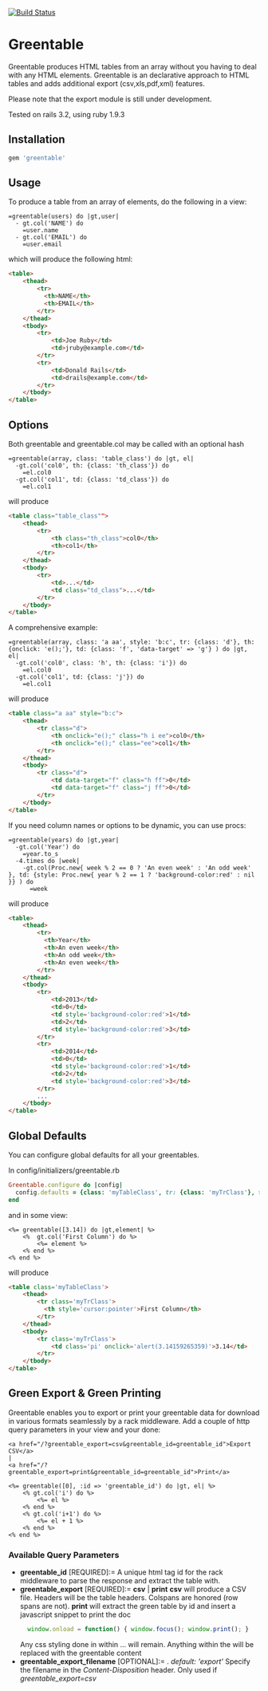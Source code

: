 [![Build Status](https://travis-ci.org/waelchatila/greentable.svg?branch=master)](https://travis-ci.org/waelchatila/greentable)

Greentable
==========

Greentable produces HTML tables from an array without you having to deal with any HTML elements.
Greentable is an declarative approach to HTML tables and adds additional export (csv,xls,pdf,xml) features.

Please note that the export module is still under development.

Tested on rails 3.2, using ruby 1.9.3

## Installation
```ruby
gem 'greentable'
```

## Usage
To produce a table from an array of elements, do the following in a view:

```haml
=greentable(users) do |gt,user|
  - gt.col('NAME') do
    =user.name
  - gt.col('EMAIL') do
    =user.email
```

which will produce the following html:

```html
<table>
    <thead>
        <tr>
          <th>NAME</th>
          <th>EMAIL</th>
        </tr>
    </thead>
    <tbody>
        <tr>
            <td>Joe Ruby</td>
            <td>jruby@example.com</td>
        </tr>
        <tr>
            <td>Donald Rails</td>
            <td>drails@example.com</td>
        </tr>
    </tbody>
</table>
```

## Options

Both greentable and greentable.col may be called with an optional hash

```haml
=greentable(array, class: 'table_class') do |gt, el|
  -gt.col('col0', th: {class: 'th_class'}) do
    =el.col0
  -gt.col('col1', td: {class: 'td_class'}) do
    =el.col1
```

will produce

```html
<table class="table_class"">
    <thead>
        <tr>
            <th class="th_class">col0</th>
            <th>col1</th>
        </tr>
    </thead>
    <tbody>
        <tr>
            <td>...</td>
            <td class="td_class">...</td>
        </tr>
    </tbody>
</table>
```

A comprehensive example:

```haml
=greentable(array, class: 'a aa', style: 'b:c', tr: {class: 'd'}, th: {onclick: 'e();'}, td: {class: 'f', 'data-target' => 'g'} ) do |gt, el|
  -gt.col('col0', class: 'h', th: {class: 'i'}) do
    =el.col0
  -gt.col('col1', td: {class: 'j'}) do
    =el.col1
```

will produce

```html
<table class="a aa" style="b:c">
    <thead>
        <tr class="d">
            <th onclick="e();" class="h i ee">col0</th>
            <th onclick="e();" class="ee">col1</th>
        </tr>
    </thead>
    <tbody>
        <tr class="d">
            <td data-target="f" class="h ff">0</td>
            <td data-target="f" class="j ff">0</td>
        </tr>
    </tbody>
</table>
```

If you need column names or options to be dynamic, you can use procs:

```haml
=greentable(years) do |gt,year|
  -gt.col('Year') do
    =year.to_s
  -4.times do |week|
    -gt.col(Proc.new{ week % 2 == 0 ? 'An even week' : 'An odd week' }, td: {style: Proc.new{ year % 2 == 1 ? 'background-color:red' : nil }} ) do
      =week
```

will produce

```html
<table>
    <thead>
        <tr>
          <th>Year</th>
          <th>An even week</th>
          <th>An odd week</th>
          <th>An even week</th>
        </tr>
    </thead>
    <tbody>
        <tr>
            <td>2013</td>
            <td>0</td>
            <td style='background-color:red'>1</td>
            <td>2</td>
            <td style='background-color:red'>3</td>
        </tr>
        <tr>
            <td>2014</td>
            <td>0</td>
            <td style='background-color:red'>1</td>
            <td>2</td>
            <td style='background-color:red'>3</td>
        </tr>
        ...
    </tbody>
</table>
```


## Global Defaults
You can configure global defaults for all your greentables.

In config/initializers/greentable.rb

```ruby
Greentable.configure do |config|
  config.defaults = {class: 'myTableClass', tr: {class: 'myTrClass'}, th: {style: 'cursor:pointer'}, td: {class: 'pi', onclick: 'alert(3.14159265359)'}}
end
```

and in some view:

```erb
<%= greentable([3.14]) do |gt,element| %>
    <%  gt.col('First Column') do %>
        <%= element %>
    <% end %>
<% end %>
```

will produce

```html
<table class='myTableClass'>
    <thead>
        <tr class='myTrClass'>
          <th style='cursor:pointer'>First Column</th>
        </tr>
    </thead>
    <tbody>
        <tr class='myTrClass'>
            <td class='pi' onclick='alert(3.14159265359)'>3.14</td>
        </tr>
    </tbody>
</table>
```

## Green Export &amp; Green Printing

Greentable enables you to export or print your greentable data for download in various formats seamlessly by a rack middleware.
Add a couple of http query parameters in your view and your done:

```erb
<a href="/?greentable_export=csv&greentable_id=greentable_id">Export CSV</a>
|
<a href="/?greentable_export=print&greentable_id=greentable_id">Print</a>

<%= greentable([0], :id => 'greentable_id') do |gt, el| %>
    <% gt.col('i') do %>
        <%= el %>
    <% end %>
    <% gt.col('i+1') do %>
        <%= el + 1 %>
    <% end %>
<% end %>
```

### Available Query Parameters

* **greentable_id** [REQUIRED]:= <any string>
  A unique html tag id for the rack middleware to parse the response and extract the table with.
* **greentable_export** [REQUIRED]:= **csv** | **print**
  **csv** will produce a CSV file. Headers will be the table headers. Colspans are honored (row spans are not).
  **print** will extract the green table by id and insert a javascript snippet to print the doc
  ```javascript
    window.onload = function() { window.focus(); window.print(); }
  ```
  Any css styling done in within <head>...</head> will remain. Anything within the <body> will be replaced with the greentable content
* **greentable_export_filename** [OPTIONAL]:= <any string>. *default: 'export'*
  Specify the filename in the *Content-Disposition* header. Only used if *greentable_export=csv*




